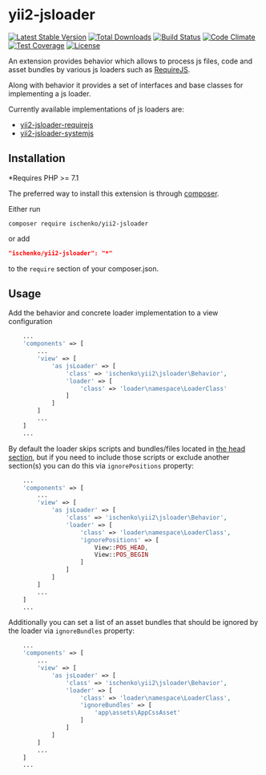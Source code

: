 # yii2-jsloader

[![Latest Stable Version](https://poser.pugx.org/ischenko/yii2-jsloader/v/stable)](https://packagist.org/packages/ischenko/yii2-jsloader)
[![Total Downloads](https://poser.pugx.org/ischenko/yii2-jsloader/downloads)](https://packagist.org/packages/ischenko/yii2-jsloader)
[![Build Status](https://travis-ci.org/ischenko/yii2-jsloader.svg?branch=master)](https://travis-ci.org/ischenko/yii2-jsloader)
[![Code Climate](https://codeclimate.com/github/ischenko/yii2-jsloader/badges/gpa.svg)](https://codeclimate.com/github/ischenko/yii2-jsloader)
[![Test Coverage](https://codeclimate.com/github/ischenko/yii2-jsloader/badges/coverage.svg)](https://codeclimate.com/github/ischenko/yii2-jsloader/coverage)
[![License](https://poser.pugx.org/ischenko/yii2-jsloader/license)](https://packagist.org/packages/ischenko/yii2-jsloader)

An extension provides behavior which allows to process js files, code and asset bundles by various js loaders such as [RequireJS](http://requirejs.org).

Along with behavior it provides a set of interfaces and base classes for implementing a js loader.

Currently available implementations of js loaders are:
 - [yii2-jsloader-requirejs](https://github.com/ischenko/yii2-jsloader-requirejs)
 - [yii2-jsloader-systemjs](https://github.com/ischenko/yii2-jsloader-systemjs)

## Installation
*Requires PHP >= 7.1

The preferred way to install this extension is through [composer](http://getcomposer.org/download/).

Either run
```
composer require ischenko/yii2-jsloader
```

or add

```json
"ischenko/yii2-jsloader": "*"
```

to the `require` section of your composer.json.

## Usage

Add the behavior and concrete loader implementation to a view configuration

```php
    ...
    'components' => [
        ...
        'view' => [
            'as jsLoader' => [
                'class' => 'ischenko\yii2\jsloader\Behavior',
                'loader' => [
                    'class' => 'loader\namespace\LoaderClass'
                ]
            ]
        ]
        ...
    ]
    ...
```

By default the loader skips scripts and bundles/files located in [the head section](http://www.yiiframework.com/doc-2.0/yii-web-view.html#POS_HEAD-detail), 
but if you need to include those scripts or exclude another section(s) you can do this via `ignorePositions` property:

```php
    ...
    'components' => [
        ...
        'view' => [
            'as jsLoader' => [
                'class' => 'ischenko\yii2\jsloader\Behavior',
                'loader' => [
                    'class' => 'loader\namespace\LoaderClass',
                    'ignorePositions' => [
                        View::POS_HEAD,
                        View::POS_BEGIN
                    ]
                ]
            ]
        ]
        ...
    ]
    ...
```

Additionally you can set a list of an asset bundles that should be ignored by the loader via `ignoreBundles` property:

```php
    ...
    'components' => [
        ...
        'view' => [
            'as jsLoader' => [
                'class' => 'ischenko\yii2\jsloader\Behavior',
                'loader' => [
                    'class' => 'loader\namespace\LoaderClass',
                    'ignoreBundles' => [
                        'app\assets\AppCssAsset'
                    ]
                ]
            ]
        ]
        ...
    ]
    ...
```
